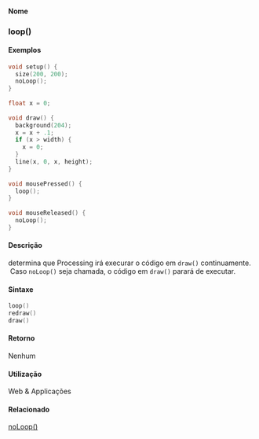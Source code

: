 
#### Nome
### loop()

#### Exemplos

```pde
void setup() { 
  size(200, 200); 
  noLoop(); 
} 
 
float x = 0; 
 
void draw() { 
  background(204); 
  x = x + .1; 
  if (x > width) { 
    x = 0; 
  } 
  line(x, 0, x, height); 
} 
 
void mousePressed() { 
  loop(); 
} 
 
void mouseReleased() { 
  noLoop(); 
} 

```



#### Descrição
determina que Processing irá execurar o código em `draw()` continuamente.  Caso `noLoop()` seja chamada, o código em `draw()` parará de executar.

#### Sintaxe
```pde
loop()
redraw()
draw()

```

#### Retorno

	
Nenhum

#### Utilização

	
Web & Applicações

#### Relacionado
[noLoop()](noLoop_
)


